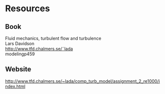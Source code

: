 # Resources
## Book
Fluid mechanics, turbulent flow and turbulence  
Lars Davidson  
<http://www.tfd.chalmers.se/˜lada>  
modelingp459
## Website
<http://www.tfd.chalmers.se/~lada/comp_turb_model/assignment_2_re1000/index.html>
